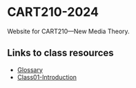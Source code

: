 # CART210-2024
Website for CART210—New Media Theory.

## Links to class resources
- [Glossary](/glossary.md)
- [Class01-Introduction](/CART210-2024/C01-introduction)